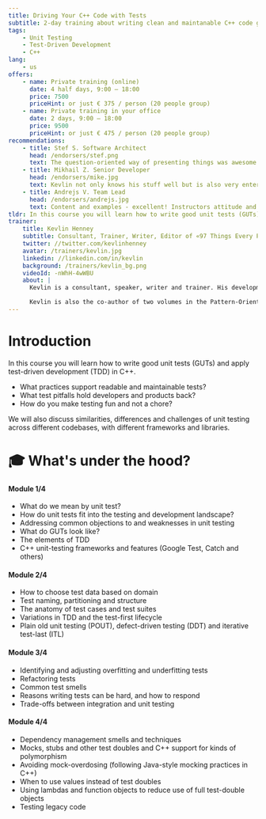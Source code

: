 ```yaml
---
title: Driving Your C++ Code with Tests
subtitle: 2-day training about writing clean and maintanable C++ code guided by tests.
tags:
    - Unit Testing
    - Test-Driven Development
    - C++
lang: 
    - us
offers:
    - name: Private training (online)
      date: 4 half days, 9:00 – 18:00
      price: 7500
      priceHint: or just € 375 / person (20 people group)
    - name: Private training in your office
      date: 2 days, 9:00 – 18:00
      price: 9500
      priceHint: or just € 475 / person (20 people group)
recommendations:
    - title: Stef S. Software Architect
      head: /endorsers/stef.png
      text: The question-oriented way of presenting things was awesome. Got a lot of food for thought. Thanks for the invaluable experience.
    - title: Mikhail Z. Senior Developer
      head: /endorsers/mike.jpg
      text: Kevlin not only knows his stuff well but is also very entertaining. Content and exercises were great. My team and I learned a lot.
    - title: Andrejs V. Team Lead
      head: /endorsers/andrejs.jpg
      text: Content and examples - excellent! Instructors attitude and support - excellent!
tldr: In this course you will learn how to write good unit tests (GUTs) and apply test-driven development (TDD) best practices to drive your C++ code.
trainer:
    title: Kevlin Henney
    subtitle: Consultant, Trainer, Writer, Editor of «97 Things Every Programmer Should Know»
    twitter: //twitter.com/kevlinhenney
    avatar: /trainers/kevlin.jpg
    linkedin: //linkedin.com/in/kevlin
    background: /trainers/kevlin_bg.png
    videoId: -nWhH-4wWBU
    about: |
      Kevlin is a consultant, speaker, writer and trainer. His development interests are in patterns, programming, practice and process. He has been a columnist for a number of magazines and online publications including: The Register, Better Software, Java Report, CUJ, and C++ Report.

      Kevlin is also the co-author of two volumes in the Pattern-Oriented Software Architecture series: A Pattern Language for Distributed Computing and On Patterns and Pattern Languages. He also contributed to 97 Things Every Software Architect Should Know.
---
```


# Introduction

In this course you will learn how to write good unit tests (GUTs) and apply test-driven development (TDD) in C++.

- What practices support readable and maintainable tests? 
- What test pitfalls hold developers and products back? 
- How do you make testing fun and not a chore? 

We will also discuss similarities, differences and challenges of unit testing across different codebases, with different frameworks and libraries.

# 🎓 What's under the hood?

#### Module 1/4
- What do we mean by unit test?
- How do unit tests fit into the testing and development landscape?
- Addressing common objections to and weaknesses in unit testing
- What do GUTs look like?
- The elements of TDD
- C++ unit-testing frameworks and features (Google Test, Catch and others)

#### Module 2/4
- How to choose test data based on domain
- Test naming, partitioning and structure
- The anatomy of test cases and test suites
- Variations in TDD and the test-first lifecycle
- Plain old unit testing (POUT), defect-driven testing (DDT) and iterative test-last (ITL)

#### Module 3/4
- Identifying and adjusting overfitting and underfitting tests
- Refactoring tests
- Common test smells
- Reasons writing tests can be hard, and how to respond
- Trade-offs between integration and unit testing


#### Module 4/4
- Dependency management smells and techniques
- Mocks, stubs and other test doubles and C++ support for kinds of polymorphism
- Avoiding mock-overdosing (following Java-style mocking practices in C++)
- When to use values instead of test doubles
- Using lambdas and function objects to reduce use of full test-double objects
- Testing legacy code
